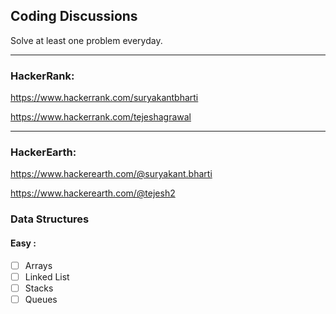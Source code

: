 ## Coding Discussions

Solve at least one problem everyday.

---

### HackerRank:

https://www.hackerrank.com/suryakantbharti

https://www.hackerrank.com/tejeshagrawal

---

### HackerEarth:

https://www.hackerearth.com/@suryakant.bharti

https://www.hackerearth.com/@tejesh2

### Data Structures

#### Easy : 

- [ ] Arrays
- [ ] Linked List
- [ ] Stacks
- [ ] Queues
